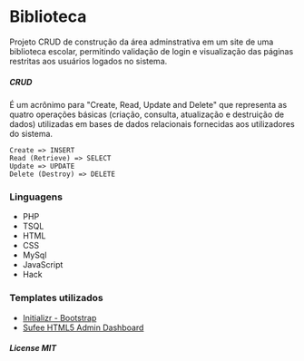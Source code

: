 # Biblioteca
Projeto CRUD de construção da área adminstrativa em um site de uma biblioteca escolar, permitindo validação de login e visualização das páginas restritas aos usuários logados no sistema.

##### CRUD 
É um acrônimo para "Create, Read, Update and Delete" que representa as quatro operações básicas (criação, consulta, atualização e destruição de dados) utilizadas em bases de dados relacionais fornecidas aos utilizadores do sistema.

```
Create => INSERT
Read (Retrieve) => SELECT
Update => UPDATE
Delete (Destroy) => DELETE
```

### Linguagens
- PHP
- TSQL
- HTML
- CSS
- MySql
- JavaScript
- Hack

### Templates utilizados
- [Initializr - Bootstrap](http://www.initializr.com/)
- [Sufee HTML5 Admin Dashboard](https://colorlib.com/polygon/sufee/index.html)

##### License MIT